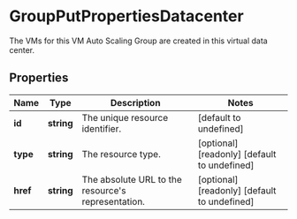 # GroupPutPropertiesDatacenter

The VMs for this VM Auto Scaling Group are created in this virtual data center.
## Properties
| Name | Type | Description | Notes |
| ------------ | ------------- | ------------- | ------------- |
| **id** | **string** | The unique resource identifier. | [default to undefined] |
| **type** | **string** | The resource type. | [optional] [readonly] [default to undefined] |
| **href** | **string** | The absolute URL to the resource\'s representation. | [optional] [readonly] [default to undefined] |


